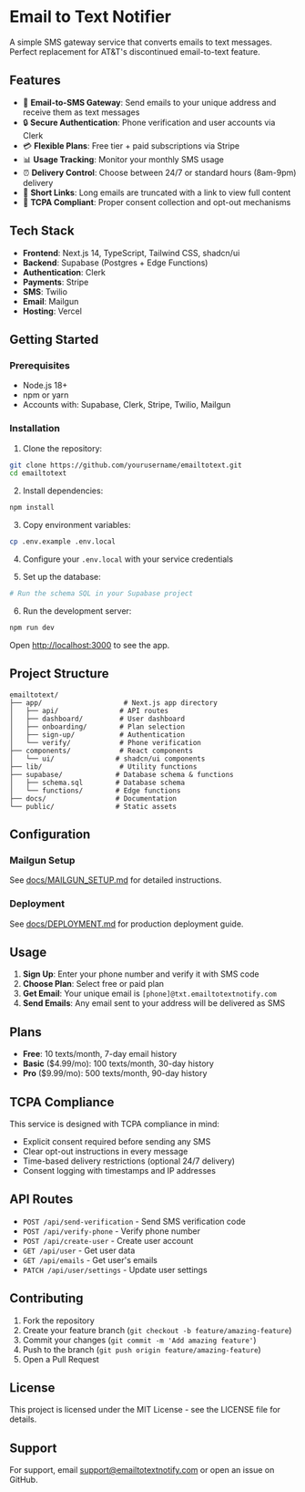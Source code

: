 # Email to Text Notifier

A simple SMS gateway service that converts emails to text messages. Perfect replacement for AT&T's discontinued email-to-text feature.

## Features

- 📱 **Email-to-SMS Gateway**: Send emails to your unique address and receive them as text messages
- 🔒 **Secure Authentication**: Phone verification and user accounts via Clerk
- 💳 **Flexible Plans**: Free tier + paid subscriptions via Stripe
- 📊 **Usage Tracking**: Monitor your monthly SMS usage
- ⏰ **Delivery Control**: Choose between 24/7 or standard hours (8am-9pm) delivery
- 🔗 **Short Links**: Long emails are truncated with a link to view full content
- 📜 **TCPA Compliant**: Proper consent collection and opt-out mechanisms

## Tech Stack

- **Frontend**: Next.js 14, TypeScript, Tailwind CSS, shadcn/ui
- **Backend**: Supabase (Postgres + Edge Functions)
- **Authentication**: Clerk
- **Payments**: Stripe
- **SMS**: Twilio
- **Email**: Mailgun
- **Hosting**: Vercel

## Getting Started

### Prerequisites

- Node.js 18+
- npm or yarn
- Accounts with: Supabase, Clerk, Stripe, Twilio, Mailgun

### Installation

1. Clone the repository:
```bash
git clone https://github.com/yourusername/emailtotext.git
cd emailtotext
```

2. Install dependencies:
```bash
npm install
```

3. Copy environment variables:
```bash
cp .env.example .env.local
```

4. Configure your `.env.local` with your service credentials

5. Set up the database:
```bash
# Run the schema SQL in your Supabase project
```

6. Run the development server:
```bash
npm run dev
```

Open [http://localhost:3000](http://localhost:3000) to see the app.

## Project Structure

```
emailtotext/
├── app/                    # Next.js app directory
│   ├── api/               # API routes
│   ├── dashboard/         # User dashboard
│   ├── onboarding/        # Plan selection
│   ├── sign-up/           # Authentication
│   └── verify/            # Phone verification
├── components/            # React components
│   └── ui/               # shadcn/ui components
├── lib/                   # Utility functions
├── supabase/             # Database schema & functions
│   ├── schema.sql        # Database schema
│   └── functions/        # Edge functions
├── docs/                 # Documentation
└── public/               # Static assets
```

## Configuration

### Mailgun Setup
See [docs/MAILGUN_SETUP.md](docs/MAILGUN_SETUP.md) for detailed instructions.

### Deployment
See [docs/DEPLOYMENT.md](docs/DEPLOYMENT.md) for production deployment guide.

## Usage

1. **Sign Up**: Enter your phone number and verify it with SMS code
2. **Choose Plan**: Select free or paid plan
3. **Get Email**: Your unique email is `[phone]@txt.emailtotextnotify.com`
4. **Send Emails**: Any email sent to your address will be delivered as SMS

## Plans

- **Free**: 10 texts/month, 7-day email history
- **Basic** ($4.99/mo): 100 texts/month, 30-day history
- **Pro** ($9.99/mo): 500 texts/month, 90-day history

## TCPA Compliance

This service is designed with TCPA compliance in mind:
- Explicit consent required before sending any SMS
- Clear opt-out instructions in every message
- Time-based delivery restrictions (optional 24/7 delivery)
- Consent logging with timestamps and IP addresses

## API Routes

- `POST /api/send-verification` - Send SMS verification code
- `POST /api/verify-phone` - Verify phone number
- `POST /api/create-user` - Create user account
- `GET /api/user` - Get user data
- `GET /api/emails` - Get user's emails
- `PATCH /api/user/settings` - Update user settings

## Contributing

1. Fork the repository
2. Create your feature branch (`git checkout -b feature/amazing-feature`)
3. Commit your changes (`git commit -m 'Add amazing feature'`)
4. Push to the branch (`git push origin feature/amazing-feature`)
5. Open a Pull Request

## License

This project is licensed under the MIT License - see the LICENSE file for details.

## Support

For support, email support@emailtotextnotify.com or open an issue on GitHub.
